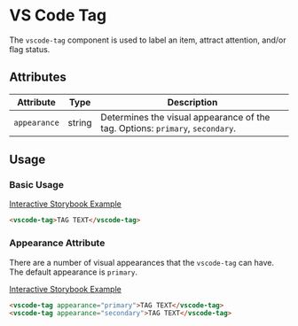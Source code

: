 # VS Code Tag

The `vscode-tag` component is used to label an item, attract attention, and/or flag status.

## Attributes

| Attribute    | Type   | Description                                                                   |
| ------------ | ------ | ----------------------------------------------------------------------------- |
| `appearance` | string | Determines the visual appearance of the tag. Options: `primary`, `secondary`. |

## Usage

### Basic Usage

[Interactive Storybook Example](https://microsoft.github.io/vscode-webview-toolkit/?path=/story/library-tag--default)

```html
<vscode-tag>TAG TEXT</vscode-tag>
```

### Appearance Attribute

There are a number of visual appearances that the `vscode-tag` can have. The default appearance is `primary`.

[Interactive Storybook Example](https://microsoft.github.io/vscode-webview-toolkit/?path=/story/library-tag--secondary)

```html
<vscode-tag appearance="primary">TAG TEXT</vscode-tag>
<vscode-tag appearance="secondary">TAG TEXT</vscode-tag>
```
